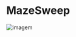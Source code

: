 # MazeSweep


![imagem](https://github.com/jpsl51/MazeSweep/assets/70235641/55f9ebe0-5845-4f53-bd03-b3012fea791d)
